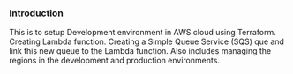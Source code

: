 ### Introduction
This is to setup Development environment in AWS cloud using Terraform.
Creating Lambda function.
Creating a Simple Queue Service (SQS) que and link this new queue to the Lambda function.
Also includes managing the regions in the development and production environments.